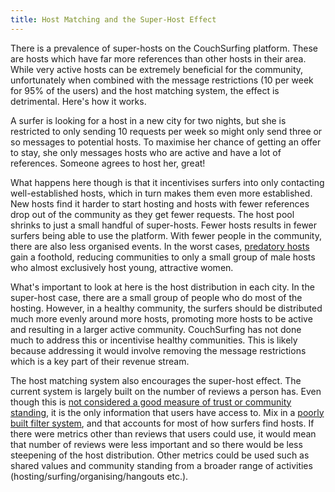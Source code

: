 ```yaml
---
title: Host Matching and the Super-Host Effect
---
```


There is a prevalence of super-hosts on the CouchSurfing platform. These are hosts which have far more references than other hosts in their area. While very active hosts can be extremely beneficial for the community, unfortunately when combined with the message restrictions (10 per week for 95% of the users) and the host matching system, the effect is detrimental. Here's how it works.

A surfer is looking for a host in a new city for two nights, but she is restricted to only sending 10 requests per week so might only send three or so messages to potential hosts. To maximise her chance of getting an offer to stay, she only messages hosts who are active and have a lot of references. Someone agrees to host her, great!

What happens here though is that it incentivises surfers into only contacting well-established hosts, which in turn makes them even more established. New hosts find it harder to start hosting and hosts with fewer references drop out of the community as they get fewer requests. The host pool shrinks to just a small handful of super-hosts. Fewer hosts results in fewer surfers being able to use the platform. With fewer people in the community, there are also less organised events. In the worst cases, [predatory hosts](/issues/creeps-and-freeloaders) gain a foothold, reducing communities to only a small group of male hosts who almost exclusively host young, attractive women.

What's important to look at here is the host distribution in each city. In the super-host case, there are a small group of people who do most of the hosting. However, in a healthy community, the surfers should be distributed much more evenly around more hosts, promoting more hosts to be active and resulting in a larger active community. CouchSurfing has not done much to address this or incentivise healthy communities. This is likely because addressing it would involve removing the message restrictions which is a key part of their revenue stream.

The host matching system also encourages the super-host effect. The current system is largely built on the number of reviews a person has. Even though this is [not considered a good measure of trust or community standing](/issues/reviews), it is the only information that users have access to. Mix in a [poorly built filter system](/issues/the-build), and that accounts for most of how surfers find hosts. If there were metrics other than reviews that users could use, it would mean that number of reviews were less important and so there would be less steepening of the host distribution. Other metrics could be used such as shared values and community standing from a broader range of activities (hosting/surfing/organising/hangouts etc.).
